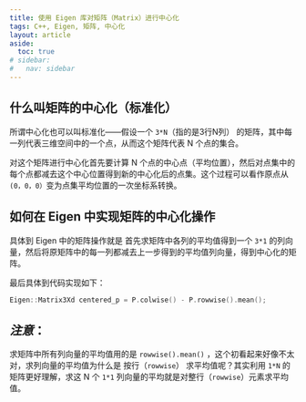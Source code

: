 ```yaml
---
title: 使用 Eigen 库对矩阵（Matrix）进行中心化
tags: C++, Eigen, 矩阵, 中心化
layout: article
aside:
  toc: true
# sidebar:
#   nav: sidebar
---
```

## 什么叫矩阵的中心化（标准化）
所谓中心化也可以叫标准化——假设一个 `3*N`（指的是3行N列） 的矩阵，其中每一列代表三维空间中的一个点，从而这个矩阵代表 N 个点的集合。

对这个矩阵进行中心化首先要计算 N 个点的中心点（平均位置），然后对点集中的每个点都减去这个中心位置得到新的中心化后的点集。这个过程可以看作原点从 `(0，0，0）`变为点集平均位置的一次坐标系转换。

## 如何在 Eigen 中实现矩阵的中心化操作
具体到 Eigen 中的矩阵操作就是 首先求矩阵中各列的平均值得到一个 `3*1` 的列向量，然后将原矩阵中的每一列都减去上一步得到的平均值列向量，得到中心化的矩阵。

最后具体到代码实现如下：
```cpp
Eigen::Matrix3Xd centered_p = P.colwise() - P.rowwise().mean();
```
## _注意_：
求矩阵中所有列向量的平均值用的是 `rowwise().mean()` ，这个初看起来好像不太对，求列向量的平均值为什么是 按行（`rowwise`） 求平均值呢？其实利用 `1*N` 的矩阵更好理解，求这 N 个 `1*1` 列向量的平均就是对整行（`rowwise`）元素求平均值。